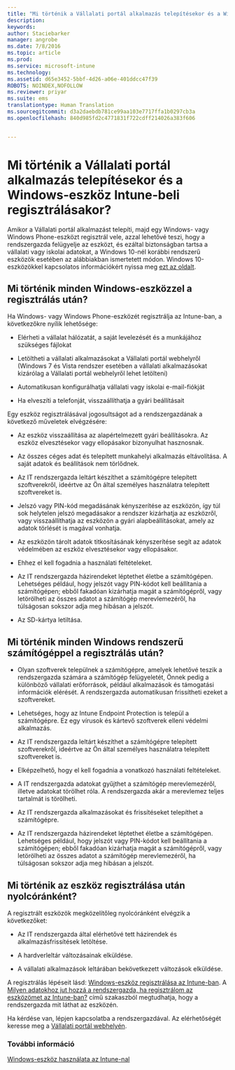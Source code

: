 ```yaml
---
title: "Mi történik a Vállalati portál alkalmazás telepítésekor és a Windows-eszköz Intune-beli regisztrálásakor? | Microsoft Intune"
description: 
keywords: 
author: Staciebarker
manager: angrobe
ms.date: 7/8/2016
ms.topic: article
ms.prod: 
ms.service: microsoft-intune
ms.technology: 
ms.assetid: d65e3452-5bbf-4d26-a06e-401ddcc47f39
ROBOTS: NOINDEX,NOFOLLOW
ms.reviewer: priyar
ms.suite: ems
translationtype: Human Translation
ms.sourcegitcommit: d3a2daebdb781ce99aa103e7717ffa1b0297cb3a
ms.openlocfilehash: 840d985fd2c4771831f722cdff214026a383f606


---
```



# Mi történik a Vállalati portál alkalmazás telepítésekor és a Windows-eszköz Intune-beli regisztrálásakor?

Amikor a Vállalati portál alkalmazást telepíti, majd egy Windows- vagy Windows Phone-eszközt regisztrál vele, azzal lehetővé teszi, hogy a rendszergazda felügyelje az eszközt, és ezáltal biztonságban tartsa a vállalati vagy iskolai adatokat, a Windows 10-nél korábbi rendszerű eszközök esetében az alábbiakban ismertetett módon. Windows 10-eszközökkel kapcsolatos információkért nyissa meg [ezt az oldalt](what-happens-if-you-install-the-company-portal-app-and-enroll-your-device-in-intune-windows10.md).

## Mi történik minden Windows-eszközzel a regisztrálás után?
Ha Windows- vagy Windows Phone-eszközét regisztrálja az Intune-ban, a következőkre nyílik lehetősége:

-   Elérheti a vállalat hálózatát, a saját levelezését és a munkájához szükséges fájlokat

-   Letöltheti a vállalati alkalmazásokat a Vállalati portál webhelyről (Windows 7 és Vista rendszer esetében a vállalati alkalmazásokat kizárólag a Vállalati portál webhelyről lehet letölteni)

-   Automatikusan konfigurálhatja vállalati vagy iskolai e-mail-fiókját

-   Ha elveszíti a telefonját, visszaállíthatja a gyári beállításait

Egy eszköz regisztrálásával jogosultságot ad a rendszergazdának a következő műveletek elvégzésére:

-   Az eszköz visszaállítása az alapértelmezett gyári beállításokra. Az eszköz elvesztésekor vagy ellopásakor bizonyulhat hasznosnak.

-   Az összes céges adat és telepített munkahelyi alkalmazás eltávolítása. A saját adatok és beállítások nem törlődnek.

-   Az IT rendszergazda leltárt készíthet a számítógépre telepített szoftverekről, ideértve az Ön által személyes használatra telepített szoftvereket is.

-   Jelszó vagy PIN-kód megadásának kényszerítése az eszközön, így túl sok helytelen jelszó megadásakor a rendszer kizárhatja az eszközről, vagy visszaállíthatja az eszközön a gyári alapbeállításokat, amely az adatok törlését is magával vonhatja.

-   Az eszközön tárolt adatok titkosításának kényszerítése segít az adatok védelmében az eszköz elvesztésekor vagy ellopásakor.

-   Ehhez el kell fogadnia a használati feltételeket.

-   Az IT rendszergazda házirendeket léptethet életbe a számítógépen. Lehetséges például, hogy jelszót vagy PIN-kódot kell beállítania a számítógépen; ebből fakadóan kizárhatja magát a számítógépről, vagy letörölheti az összes adatot a számítógép merevlemezéről, ha túlságosan sokszor adja meg hibásan a jelszót.

-   Az SD-kártya letiltása.

## Mi történik minden Windows rendszerű számítógéppel a regisztrálás után?

-  Olyan szoftverek települnek a számítógépre, amelyek lehetővé teszik a rendszergazda számára a számítógép felügyeletét, Önnek pedig a különböző vállalati erőforrások, például alkalmazások és támogatási információk elérését. A rendszergazda automatikusan frissítheti ezeket a szoftvereket.

-  Lehetséges, hogy az Intune Endpoint Protection is települ a számítógépre. Ez egy vírusok és kártevő szoftverek elleni védelmi alkalmazás.

-  Az IT rendszergazda leltárt készíthet a számítógépre telepített szoftverekről, ideértve az Ön által személyes használatra telepített szoftvereket is.

-  Elképzelhető, hogy el kell fogadnia a vonatkozó használati feltételeket.

-  A IT rendszergazda adatokat gyűjthet a számítógép merevlemezéről, illetve adatokat törölhet róla. A rendszergazda akár a merevlemez teljes tartalmát is törölheti.

-  Az IT rendszergazda alkalmazásokat és frissítéseket telepíthet a számítógépre.

-  Az IT rendszergazda házirendeket léptethet életbe a számítógépen. Lehetséges például, hogy jelszót vagy PIN-kódot kell beállítania a számítógépen; ebből fakadóan kizárhatja magát a számítógépről, vagy letörölheti az összes adatot a számítógép merevlemezéről, ha túlságosan sokszor adja meg hibásan a jelszót.


## Mi történik az eszköz regisztrálása után nyolcóránként?
A regisztrált eszközök megközelítőleg nyolcóránként elvégzik a következőket:

-   Az IT rendszergazda által elérhetővé tett házirendek és alkalmazásfrissítések letöltése.

-   A hardverleltár változásainak elküldése.

-   A vállalati alkalmazások leltárában bekövetkezett változások elküldése.

A regisztrálás lépéseit lásd: [Windows-eszköz regisztrálása az Intune-ban](enroll-your-device-in-intune-windows.md). A [Milyen adatokhoz jut hozzá a rendszergazda, ha regisztrálom az eszközömet az Intune-ban?](what-can-your-it-administrator-see-when-you-enroll-your-device-in-intune-windows.md) című szakaszból megtudhatja, hogy a rendszergazda mit láthat az eszközén.

Ha kérdése van, lépjen kapcsolatba a rendszergazdával. Az elérhetőségét keresse meg a [Vállalati portál webhelyén](http://portal.manage.microsoft.com).

### További információ
[Windows-eszköz használata az Intune-nal](using-your-windows-device-with-intune.md)



<!--HONumber=Aug16_HO4-->


